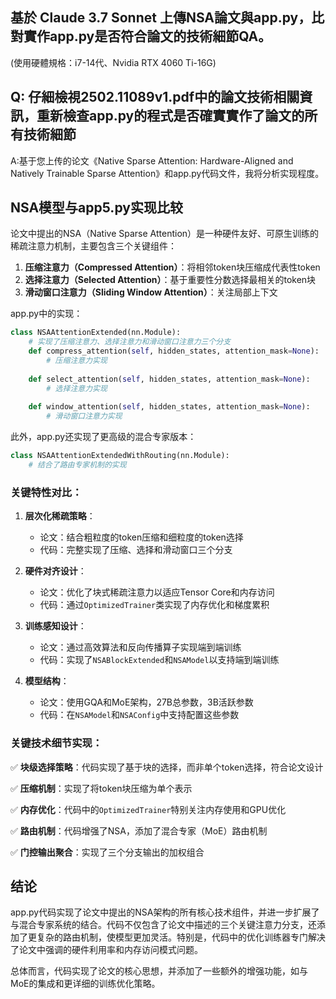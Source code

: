## 基於 Claude 3.7 Sonnet 上傳NSA論文與app.py，比對實作app.py是否符合論文的技術細節QA。
(使用硬體規格：i7-14代、Nvidia RTX 4060 Ti-16G)

## Q: 仔細檢視2502.11089v1.pdf中的論文技術相關資訊，重新檢查app.py的程式是否確實實作了論文的所有技術細節

A:基于您上传的论文《Native Sparse Attention: Hardware-Aligned and Natively Trainable Sparse Attention》和app.py代码文件，我将分析实现程度。

## NSA模型与app5.py实现比较

论文中提出的NSA（Native Sparse Attention）是一种硬件友好、可原生训练的稀疏注意力机制，主要包含三个关键组件：

1. **压缩注意力（Compressed Attention）**：将相邻token块压缩成代表性token
2. **选择注意力（Selected Attention）**：基于重要性分数选择最相关的token块
3. **滑动窗口注意力（Sliding Window Attention）**：关注局部上下文

app.py中的实现：

```python
class NSAAttentionExtended(nn.Module):
    # 实现了压缩注意力、选择注意力和滑动窗口注意力三个分支
    def compress_attention(self, hidden_states, attention_mask=None):
        # 压缩注意力实现
    
    def select_attention(self, hidden_states, attention_mask=None):
        # 选择注意力实现
    
    def window_attention(self, hidden_states, attention_mask=None):
        # 滑动窗口注意力实现
```

此外，app.py还实现了更高级的混合专家版本：

```python
class NSAAttentionExtendedWithRouting(nn.Module):
    # 结合了路由专家机制的实现
```

### 关键特性对比：

1. **层次化稀疏策略**：
   - 论文：结合粗粒度的token压缩和细粒度的token选择
   - 代码：完整实现了压缩、选择和滑动窗口三个分支

2. **硬件对齐设计**：
   - 论文：优化了块式稀疏注意力以适应Tensor Core和内存访问
   - 代码：通过`OptimizedTrainer`类实现了内存优化和梯度累积

3. **训练感知设计**：
   - 论文：通过高效算法和反向传播算子实现端到端训练
   - 代码：实现了`NSABlockExtended`和`NSAModel`以支持端到端训练

4. **模型结构**：
   - 论文：使用GQA和MoE架构，27B总参数，3B活跃参数
   - 代码：在`NSAModel`和`NSAConfig`中支持配置这些参数

### 关键技术细节实现：

✅ **块级选择策略**：代码实现了基于块的选择，而非单个token选择，符合论文设计

✅ **压缩机制**：实现了将token块压缩为单个表示

✅ **内存优化**：代码中的`OptimizedTrainer`特别关注内存使用和GPU优化

✅ **路由机制**：代码增强了NSA，添加了混合专家（MoE）路由机制

✅ **门控输出聚合**：实现了三个分支输出的加权组合

## 结论

app.py代码实现了论文中提出的NSA架构的所有核心技术组件，并进一步扩展了与混合专家系统的结合。代码不仅包含了论文中描述的三个关键注意力分支，还添加了更复杂的路由机制，使模型更加灵活。特别是，代码中的优化训练器专门解决了论文中强调的硬件利用率和内存访问模式问题。

总体而言，代码实现了论文的核心思想，并添加了一些额外的增强功能，如与MoE的集成和更详细的训练优化策略。
